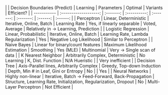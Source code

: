 |             | Decision Boundaries (Predict) | Learning | Parameters | Optimal | Variants | Efficient? |
| ----------- | :-------------------: | :-------:  | :----------: | :-------: | :-------: | :------: | :------: |
| Perceptron  | Linear, Deterministic | Iterative, Online, Batch | Learning Rate | Yes, if linearly separable | Voted, Average | Relatively in -> Learning, Prediction |
| Logistic Regression | Linear, Probabilistic | Iterative, Online, Batch | Learning Rate, Lambda Regularization | Yes | Negative Log Likelihood | Similar to Perceptron |
| Naive Bayes | Linear for binary/count features | Maximum Likelihood Estimation | Smoothing | Yes (MLE) | Multinomial | Very -> Single scan of data |
| K Nearest Neighbor | Arbitrarily Complex, Deterministic | No Learning | K, Dist. Function | N/A Hueristic | | Very inefficient |
| Decision Tree | Axis-Parallel lines, Arbitrarily Complex | Greedy, Top-down Induction | Depth, Min # in Leaf, Gini or Entropy | No | | Yes |
| Neural Networks | Highly non-linear | Iterative, Batch -> Feed-Forward, Back-Propagation | Structure, Learning Rate, Initialization, Regularization, Dropout | No | Multi-Layer Perceptron | Not Efficient |

